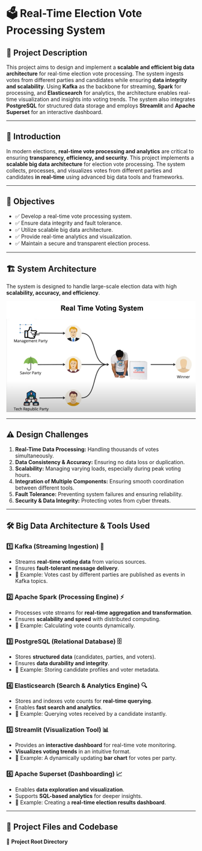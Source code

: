 # 🗳️ Real-Time Election Vote Processing System

## 📌 Project Description

This project aims to design and implement a **scalable and efficient big data architecture** for real-time election vote processing. The system ingests votes from different parties and candidates while ensuring **data integrity and scalability**. Using **Kafka** as the backbone for streaming, **Spark** for processing, and **Elasticsearch** for analytics, the architecture enables real-time visualization and insights into voting trends. The system also integrates **PostgreSQL** for structured data storage and employs **Streamlit** and **Apache Superset** for an interactive dashboard.

---

## 📖 Introduction

In modern elections, **real-time vote processing and analytics** are critical to ensuring **transparency, efficiency, and security**. This project implements a **scalable big data architecture** for election vote processing. The system collects, processes, and visualizes votes from different parties and candidates **in real-time** using advanced big data tools and frameworks.

---

## 🎯 Objectives

- ✅ Develop a real-time vote processing system.
- ✅ Ensure data integrity and fault tolerance.
- ✅ Utilize scalable big data architecture.
- ✅ Provide real-time analytics and visualization.
- ✅ Maintain a secure and transparent election process.

---

## 🏗️ System Architecture

The system is designed to handle large-scale election data with high **scalability, accuracy, and efficiency**.

![System Architecture](system%20architecture.png)

---

## ⚠️ Design Challenges

1. **Real-Time Data Processing:** Handling thousands of votes simultaneously.
2. **Data Consistency & Accuracy:** Ensuring no data loss or duplication.
3. **Scalability:** Managing varying loads, especially during peak voting hours.
4. **Integration of Multiple Components:** Ensuring smooth coordination between different tools.
5. **Fault Tolerance:** Preventing system failures and ensuring reliability.
6. **Security & Data Integrity:** Protecting votes from cyber threats.

---

## 🛠️ Big Data Architecture & Tools Used

### 1️⃣ Kafka (Streaming Ingestion) 🔗
- Streams **real-time voting data** from various sources.
- Ensures **fault-tolerant message delivery**.
- 📝 Example: Votes cast by different parties are published as events in Kafka topics.

### 2️⃣ Apache Spark (Processing Engine) ⚡
- Processes vote streams for **real-time aggregation and transformation**.
- Ensures **scalability and speed** with distributed computing.
- 📝 Example: Calculating vote counts dynamically.

### 3️⃣ PostgreSQL (Relational Database) 🗄️
- Stores **structured data** (candidates, parties, and voters).
- Ensures **data durability and integrity**.
- 📝 Example: Storing candidate profiles and voter metadata.

### 4️⃣ Elasticsearch (Search & Analytics Engine) 🔍
- Stores and indexes vote counts for **real-time querying**.
- Enables **fast search and analytics**.
- 📝 Example: Querying votes received by a candidate instantly.

### 5️⃣ Streamlit (Visualization Tool) 📊
- Provides an **interactive dashboard** for real-time vote monitoring.
- **Visualizes voting trends** in an intuitive format.
- 📝 Example: A dynamically updating **bar chart** for votes per party.

### 6️⃣ Apache Superset (Dashboarding) 📈
- Enables **data exploration and visualization**.
- Supports **SQL-based analytics** for deeper insights.
- 📝 Example: Creating a **real-time election results dashboard**.

---

## 📂 Project Files and Codebase

📁 **Project Root Directory**
